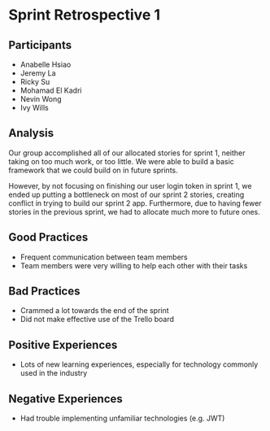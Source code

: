 # Sprint Retrospective 1

## Participants
- Anabelle Hsiao
- Jeremy La
- Ricky Su
- Mohamad El Kadri
- Nevin Wong
- Ivy Wills

## Analysis

Our group accomplished all of our allocated stories for sprint 1, neither taking on too much work, or too little. We were able to build a basic framework that we could build on in future sprints.

However, by not focusing on finishing our user login token in sprint 1, we ended up putting a bottleneck on most of our sprint 2 stories, creating conflict in trying to build our sprint 2 app. Furthermore, due to having fewer stories in the previous sprint, we had to allocate much more to future ones.

## Good Practices
- Frequent communication between team members
- Team members were very willing to help each other with their tasks

## Bad Practices
- Crammed a lot towards the end of the sprint
- Did not make effective use of the Trello board

## Positive Experiences
- Lots of new learning experiences, especially for technology commonly used in the industry

## Negative Experiences
- Had trouble implementing unfamiliar technologies (e.g. JWT)
